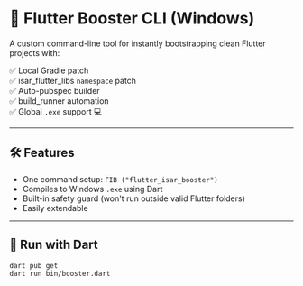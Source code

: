 # 🚀 Flutter Booster CLI (Windows)

A custom command-line tool for instantly bootstrapping clean Flutter projects with:

✅ Local Gradle patch  
✅ isar_flutter_libs `namespace` patch  
✅ Auto-pubspec builder  
✅ build_runner automation  
✅ Global `.exe` support 💻

---

## 🛠 Features

- One command setup: `FIB ("flutter_isar_booster")`
- Compiles to Windows `.exe` using Dart  
- Built-in safety guard (won't run outside valid Flutter folders)
- Easily extendable

---

## 🧪 Run with Dart

```bash
dart pub get
dart run bin/booster.dart
